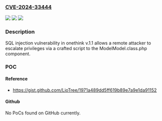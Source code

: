 ### [CVE-2024-33444](https://cve.mitre.org/cgi-bin/cvename.cgi?name=CVE-2024-33444)
![](https://img.shields.io/static/v1?label=Product&message=n%2Fa&color=blue)
![](https://img.shields.io/static/v1?label=Version&message=n%2Fa&color=blue)
![](https://img.shields.io/static/v1?label=Vulnerability&message=n%2Fa&color=brighgreen)

### Description

SQL injection vulnerability in onethink v.1.1 allows a remote attacker to escalate privileges via a crafted script to the ModelModel.class.php component.

### POC

#### Reference
- https://gist.github.com/LioTree/1971a489dd5ff619b89e7a9e1da91152

#### Github
No PoCs found on GitHub currently.

